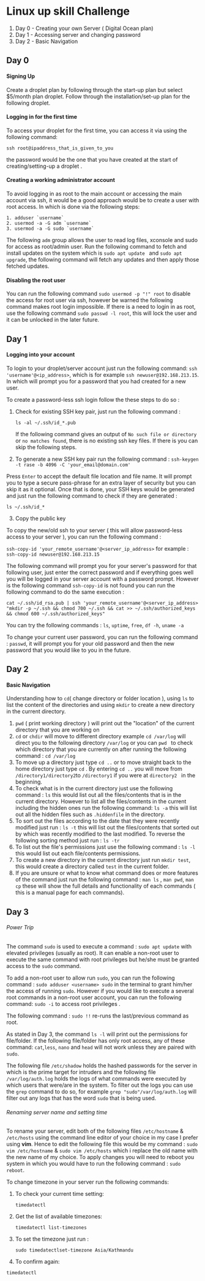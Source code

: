 # Linux up skill Challenge

1. Day 0 - Creating your own Server ( Digital Ocean plan)
2. Day 1 - Accessing server and changing password
3. Day 2 - Basic Navigation 

## Day 0

#### Signing Up

Create a droplet plan by following through the start-up plan but select $5/month plan droplet. Follow through the installation/set-up plan for the following droplet.

#### Logging in for the first time

To access your droplet for the first time, you can access it via using the following command:

`ssh root@ipaddress_that_is_given_to_you`

the password would be the one that you have created at the start of creating/setting-up a droplet .

#### Creating a working administrator account

To avoid logging in as root to the main account or accessing the main account via ssh, it would be a good approach would be to create a user with root access. In which is done via the following steps:

```
1. adduser `username`
2. usermod -a -G adm `username`
3. usermod -a -G sudo `username`
```

The following `adm` group allows the user to read log files, xconsole and sudo for access as root/admin user. Run the following command to fetch and install updates on the system which is `sudo apt update ` and `sudo apt upgrade`, the following command will fetch any updates and then apply those fetched updates.

#### Disabling the root user

You can run the following command `sudo usermod -p "!" root` to disable the access for root user via ssh, however be warned the following command makes root login impossible. If there is a need to login in as root, use the following command `sudo passwd -l root`, this will lock the user and it can be unlocked in the later future.

## Day 1

#### Logging into your account

To login to your droplet/server account just run the following command: `ssh 'username'@<ip_address>`, which is for example  `ssh newuser@192.168.213.15`.  In which will prompt you for a password that you had created for a new user. 

To create a password-less ssh login follow the these steps to do so :

1. Check for existing SSH key pair, just run the following command :

   `ls -al ~/.ssh/id_*.pub`

   If the following command gives an output of `No such file or directory` or `no matches found`, there is no existing ssh key files. If there is you can skip the following steps. 

2.  To generate a new SSH key pair run the following command : 
   `ssh-keygen -t rase -b 4096 -C 'your_email@domain.com'`
   
   Press `Enter` to accept the default file location and file name. It will prompt you to type a secure pass-phrase for an extra layer of security but you can skip it as it optional.  Once that is done, your SSH keys would be generated and just run the following command to check if they are generated :

   `ls ~/.ssh/id_*`

3.  Copy the public key

   To copy the new/old ssh to your server ( this will allow password-less access to your server ), you can run the following command :

   `ssh-copy-id 'your_remote_username'@<server_ip_address>` for example : `ssh-copy-id newuser@192.168.213.15` 

   The following command will prompt you for your server's password for that following user, just enter the correct password and if everything goes well you will be logged in your server account with a password prompt. However is the following command `ssh-copy-id` is not found you can run the following command to do the same execution :

   `cat ~/.ssh/id_rsa.pub | ssh 'your_remote_username'@<server_ip_address> "mkdir -p ~/.ssh && chmod 700 ~/.ssh && cat >> ~/.ssh/authorized_keys && chmod 600 ~/.ssh/authorized_keys"` 

You can try the following commands : `ls`, `uptime`, `free`, `df -h`, `uname -a`

To change your current user password, you can run the following command : `passwd`, it will prompt you for your old password and then the new password that you would like to you in the future.

## Day 2

#### Basic Navigation

Understanding how to `cd`( change directory or folder location ), using `ls` to list the content of the directories and using `mkdir` to create a new directory in the current directory.

1. `pwd` ( print working directory ) will print out the "location" of the current directory that you are working on
2. `cd` or `chdir` will  move to different directory example `cd /var/log` will direct you to the following directory `/var/log` or you can `pwd ` to check which directory that you are currently on after running the following command : `cd /var/log` 
3.  To move up a directory just type `cd ..` or to move straight back to the home directory just type `cd` . By entering `cd ..` you will move from `/directory1/directory2`to `/directory1` if you were at `directory2 ` in the beginning.
4.  To check what is in the current directory just use the following command : `ls` this would list out all the files/contents that is in the current directory. However to list all the files/contents in the current including the hidden ones run the following command: `ls -a` this will list out all the hidden files such as `.hiddenfile` in the directory. 
5. To sort out the files according to the date that they were recently modified just run : `ls -t` this will list out the files/contents that sorted out by which was recently modified to the  last modified. To reverse the following sorting method just run : `ls -tr` 
6. To list out the file's permissions just use the following command : `ls -l` this would list out each file/contents permissions.
7. To create a new directory in the current directory just run `mkdir test`, this would create a directory called `test` in the current folder.
8.  If you are unsure or what to know what command does or more features of the command just run the following command : `man ls` , `man pwd`, `man cp` these will show the full details and functionality of each commands ( this is a manual page for each commands).

## Day 3

###### Power Trip

The command `sudo` is used to execute a command : `sudo apt update` with elevated privileges (usually as root). It can enable a non-root user to execute the same command with root privileges but he/she must be granted access to the `sudo` command.

To add a non-root user to allow run `sudo`, you can run the following command :  `sudo adduser <username> sudo` in the terminal to grant him/her the access of running `sudo`. However if you would like to execute a several root commands in a non-root user account, you can run the following command: `sudo -i`  to access root privileges  .

The following command : `sudo !!` re-runs the last/previous command as root.

As stated in Day 3, the command `ls -l` will print out the permissions for file/folder. If the following file/folder has only root access, any of these command: `cat`,`less`, `nano` and `head` will not work unless they are paired with `sudo`. 

The following file `/etc/shadow` holds the hashed passwords for the server in which is the prime target for intruders and the following file `/var/log/auth.log` holds the logs of what commands were executed by which users that were/are in the system. To filter out the logs you can use the `grep` command to do so, for example `grep "sudo"/var/log/auth.log` will filter out any logs that has the word `sudo` that is being used.

###### Renaming server name and setting time

To rename your server, edit both of the following files `/etc/hostname` & `/etc/hosts`  using the command line editor of your choice in my case I prefer using **vim**. Hence to edit the following file this would be my command : `sudo vim /etc/hostname` & `sudo vim /etc/hosts` which i replace the old name with the new name of my choice. To apply changes you will need to reboot you system in which you would have to run the following command : `sudo reboot`.

To change timezone in your server run the following commands:

1. To check your current time setting:

   `timedatectl`

2. Get the list of available timezones:

   `timedatectl list-timezones`

3. To set the timezone just run :

   `sudo timedatectlset-timezone Asia/Kathmandu`

4.  To confirm again:

   `timedatectl`

